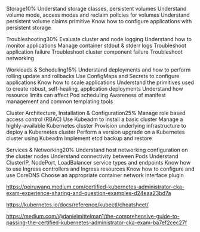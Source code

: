 Storage10%
Understand storage classes, persistent volumes
Understand volume mode, access modes and reclaim policies for volumes
Understand persistent volume claims primitive
Know how to configure applications with persistent storage

Troubleshooting30%
Evaluate cluster and node logging
Understand how to monitor applications
Manage container stdout & stderr logs
Troubleshoot application failure
Troubleshoot cluster component failure
Troubleshoot networking

Workloads & Scheduling15%
Understand deployments and how to perform rolling update and rollbacks
Use ConfigMaps and Secrets to configure applications
Know how to scale applications
Understand the primitives used to create robust, self-healing, application deployments
Understand how resource limits can affect Pod scheduling
Awareness of manifest management and common templating tools

Cluster Architecture, Installation & Configuration25%
Manage role based access control (RBAC)
Use Kubeadm to install a basic cluster
Manage a highly-available Kubernetes cluster
Provision underlying infrastructure to deploy a Kubernetes cluster
Perform a version upgrade on a Kubernetes cluster using Kubeadm
Implement etcd backup and restore

Services & Networking20%
Understand host networking configuration on the cluster nodes
Understand connectivity between Pods
Understand ClusterIP, NodePort, LoadBalancer service types and endpoints
Know how to use Ingress controllers and Ingress resources
Know how to configure and use CoreDNS
Choose an appropriate container network interface plugin

https://peiruwang.medium.com/certified-kubernetes-administrator-cka-exam-experience-sharing-and-question-examples-d24eaa23bd7a


https://kubernetes.io/docs/reference/kubectl/cheatsheet/

https://medium.com/@danielmittelman1/the-comprehensive-guide-to-passing-the-certified-kubernetes-administrator-cka-exam-ba7ef2cec27f